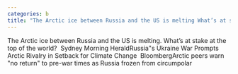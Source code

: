 ```yaml
---
categories: b
title: "The Arctic ice between Russia and the US is melting What’s at stake at the top of the world  Sydney Morning Herald"
---
```

The Arctic ice between Russia and the US is melting. What’s at stake at the top of the world?&nbsp;&nbsp;Sydney Morning HeraldRussia"s Ukraine War Prompts Arctic Rivalry in Setback for Climate Change&nbsp;&nbsp;BloombergArctic peers warn "no return" to pre-war times as Russia frozen from circumpolar